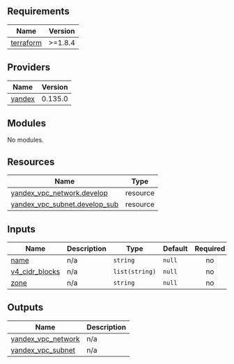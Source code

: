 ## Requirements

| Name | Version |
|------|---------|
| <a name="requirement_terraform"></a> [terraform](#requirement\_terraform) | >=1.8.4 |

## Providers

| Name | Version |
|------|---------|
| <a name="provider_yandex"></a> [yandex](#provider\_yandex) | 0.135.0 |

## Modules

No modules.

## Resources

| Name | Type |
|------|------|
| [yandex_vpc_network.develop](https://registry.terraform.io/providers/yandex-cloud/yandex/latest/docs/resources/vpc_network) | resource |
| [yandex_vpc_subnet.develop_sub](https://registry.terraform.io/providers/yandex-cloud/yandex/latest/docs/resources/vpc_subnet) | resource |

## Inputs

| Name | Description | Type | Default | Required |
|------|-------------|------|---------|:--------:|
| <a name="input_name"></a> [name](#input\_name) | n/a | `string` | `null` | no |
| <a name="input_v4_cidr_blocks"></a> [v4\_cidr\_blocks](#input\_v4\_cidr\_blocks) | n/a | `list(string)` | `null` | no |
| <a name="input_zone"></a> [zone](#input\_zone) | n/a | `string` | `null` | no |

## Outputs

| Name | Description |
|------|-------------|
| <a name="output_yandex_vpc_network"></a> [yandex\_vpc\_network](#output\_yandex\_vpc\_network) | n/a |
| <a name="output_yandex_vpc_subnet"></a> [yandex\_vpc\_subnet](#output\_yandex\_vpc\_subnet) | n/a |

